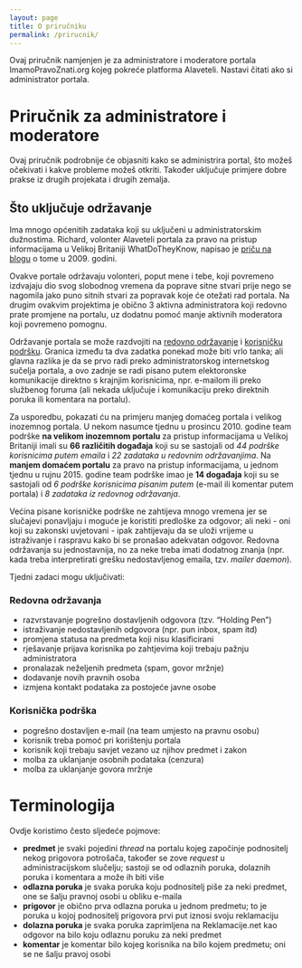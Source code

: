 ```yaml
---
layout: page
title: O priručniku
permalink: /prirucnik/
---
```


Ovaj priručnik namjenjen je za administratore i moderatore portala ImamoPravoZnati.org kojeg pokreće platforma Alaveteli. Nastavi čitati ako si administrator portala.

# Priručnik za administratore i moderatore
Ovaj priručnik podrobnije će objasniti kako se administrira portal, što možeš očekivati i kakve probleme možeš otkriti. Također uključuje primjere dobre prakse iz drugih projekata i drugih zemalja.

## Što uključuje održavanje
Ima mnogo općenitih zadataka koji su uključeni u administratorskim dužnostima. Richard, volonter Alaveteli portala za pravo na pristup informacijama u Velikoj Britaniji WhatDoTheyKnow, napisao je [priču na blogu][richard-blog-2009] o tome u 2009. godini.

Ovakve portale održavaju volonteri, poput mene i tebe, koji povremeno izdvajaju dio svog slobodnog vremena da poprave sitne stvari prije nego se nagomila jako puno sitnih stvari za popravak koje će otežati rad portala. Na drugim ovakvim projektima je obično 3 aktivna administratora koji redovno prate promjene na portalu, uz dodatnu pomoć manje aktivnih moderatora koji povremeno pomognu.

Održavanje portala se može razdvojiti na [redovno održavanje][maintenance] i [korisničku podršku][user-support]. Granica između ta dva zadatka ponekad može biti vrlo tanka; ali glavna razlika je da se prvo radi preko administratorskog internetskog sučelja portala, a ovo zadnje se radi pisano putem elektoronske komunikacije direktno s krajnjim korisnicima, npr. e-mailom ili preko službenog foruma (ali nekada uključuje i komunikaciju preko direktnih poruka ili komentara na portalu).

Za usporedbu, pokazati ću na primjeru manjeg domaćeg portala i velikog inozemnog portala. U nekom nasumce tjednu u prosincu 2010. godine team podrške **na velikom inozemnom portalu** za pristup informacijama u Velikoj Britaniji imali su **66 različitih događaja** koji su se sastojali od *44 podrške korisnicima putem emaila* i *22 zadataka u redovnim održavanjima*. Na **manjem domaćem portalu** za pravo na pristup informacijama, u jednom tjednu u rujnu 2015. godine team podrške imao je **14 događaja** koji su se sastojali od *6 podrške korisnicima pisanim putem* (e-mail ili komentar putem portala) i *8 zadataka iz redovnog održavanja*.

Većina pisane korisničke podrške ne zahtijeva mnogo vremena jer se slučajevi ponavljaju i moguće je koristiti predloške za odgovor; ali neki - oni koji su zakonski uvjetovani - ipak zahtijevaju da se uloži vrijeme u istraživanje i raspravu kako bi se pronašao adekvatan odgovor. Redovna održavanja su jednostavnija, no za neke treba imati dodatnog znanja (npr. kada treba interpretirati grešku nedostavljenog emaila, tzv. *mailer daemon*).

Tjedni zadaci mogu uključivati:

### Redovna održavanja
- razvrstavanje pogrešno dostavljenih odgovora (tzv. “Holding Pen”)
- istraživanje nedostavljenih odgovora (npr. pun inbox, spam itd)
- promjena statusa na predmeta koji nisu klasificirani
- rješavanje prijava korisnika po zahtjevima koji trebaju pažnju administratora
- pronalazak neželjenih predmeta (spam, govor mržnje)
- dodavanje novih pravnih osoba
- izmjena kontakt podataka za postojeće javne osobe

### Korisnička podrška
- pogrešno dostavljen e-mail (na team umjesto na pravnu osobu)
- korisnik treba pomoć pri korištenju portala
- korisnik koji trebaju savjet vezano uz njihov predmet i zakon
- molba za uklanjanje osobnih podataka (cenzura)
- molba za uklanjanje govora mržnje

# Terminologija

Ovdje koristimo često sljedeće pojmove:

- **predmet** je svaki pojedini *thread* na portalu kojeg započinje podnositelj nekog prigovora potrošača, također se zove *request* u administracijskom slučelju; sastoji se od odlaznih poruka, dolaznih poruka i komentara a može ih biti više
- **odlazna poruka** je svaka poruka koju podnositelj piše za neki predmet, one se šalju pravnoj osobi u obliku e-maila
- **prigovor** je obično prva odlazna poruka u jednom predmetu; to je poruka u kojoj podnositelj prigovora prvi put iznosi svoju reklamaciju
- **dolazna poruka** je svaka poruka zaprimljena na Reklamacije.net kao odgovor na bilo koju odlaznu poruku za neki predmet
- **komentar** je komentar bilo kojeg korisnika na bilo kojem predmetu; oni se ne šalju pravoj osobi

[richard-blog-2009]:    https://www.mysociety.org/2009/10/13/behind-whatdotheyknow/
[maintenance]:          /2017/09/17/odrzavanje.html
[user-support]:         /2017/09/16/korisnicka-podrska.html
